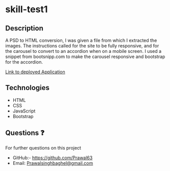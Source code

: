 # skill-test1

## Description

A PSD to HTML conversion, I was given a file from which I extracted the images. The instructions called for the site to be fully responsive, and for the carousel to convert to an accordion when on a mobile screen. I used a snippet from bootsnipp.com to make the carousel responsive and bootstrap for the accordion.

[Link to deployed Application](//)

## Technologies

- HTML
- CSS
- JavaScript
- Bootstrap

## Questions :question:

For further questions on this project

- GitHub:- https://github.com/Prawal63 
- Email: Prawalsinghbaghel@gmail.com
